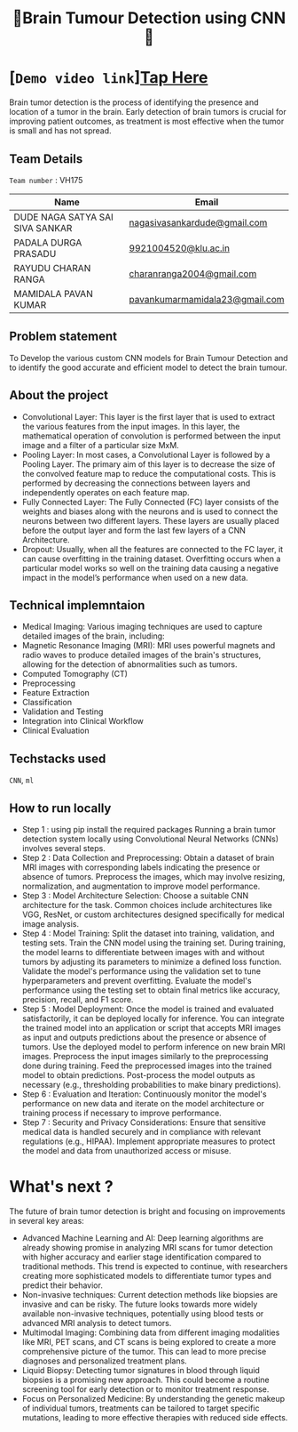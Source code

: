 <h1 align="center" style="border-bottom: none">
    <b>
        <a> 🧠Brain Tumour Detection using CNN🧠 </a><br>
    </b>
     
</h1>

#   [`Demo video link`][Tap Here](https://drive.google.com/file/d/1SdUxfdv9FH0OkDLlShCbkCK8hfnYspAd/view?usp=sharing) 
Brain tumor detection is the process of identifying the presence and location of a tumor in the brain. Early detection of brain tumors is crucial for improving patient outcomes, as treatment is most effective when the tumor is small and has not spread.
## Team Details
`Team number` : VH175

| Name    | Email           |
|---------|-----------------|
| DUDE NAGA SATYA SAI SIVA SANKAR | nagasivasankardude@gmail.com |
| PADALA DURGA PRASADU | 9921004520@klu.ac.in |
| RAYUDU CHARAN RANGA | charanranga2004@gmail.com |
| MAMIDALA PAVAN KUMAR | pavankumarmamidala23@gmail.com |


</div>

## Problem statement 
To Develop the various custom CNN models for Brain Tumour Detection and to identify the good accurate and efficient model to detect the brain tumour.
## About the project
- Convolutional Layer:
	This layer is the first layer that is used to extract the various features from the input images. In this layer, the mathematical operation of convolution is performed between the input image and a filter of a particular size MxM. 
- Pooling Layer:
	In most cases, a Convolutional Layer is followed by a Pooling Layer. The primary aim of this layer is to decrease the size of the convolved feature map to reduce the computational costs. This is performed by decreasing the connections between layers and independently operates on each feature map.
- Fully Connected Layer:
	The Fully Connected (FC) layer consists of the weights and biases along with the neurons and is used to connect the neurons between two different layers. These layers are usually placed before the output layer and form the last few layers of a CNN Architecture.
- Dropout:
	Usually, when all the features are connected to the FC layer, it can cause overfitting in the training dataset. Overfitting occurs when a particular model works so well on the training data causing a negative impact in the model’s performance when used on a new data.

 

## Technical implemntaion 
- Medical Imaging: Various imaging techniques are used to capture detailed images of the brain, including:
- Magnetic Resonance Imaging (MRI): MRI uses powerful magnets and radio waves to produce detailed images of the brain's structures, allowing for the detection of abnormalities such as tumors.
- Computed Tomography (CT)
- Preprocessing
- Feature Extraction
- Classification
- Validation and Testing
- Integration into Clinical Workflow
- Clinical Evaluation

## Techstacks used 
`CNN`, `ml`  

## How to run locally 
 
- Step 1 : using pip install the required packages
           Running a brain tumor detection system locally using Convolutional Neural Networks (CNNs) involves several steps.
- Step 2 : Data Collection and Preprocessing:
	Obtain a dataset of brain MRI images with corresponding labels indicating the presence or absence of tumors.
	Preprocess the images, which may involve resizing, normalization, and augmentation to improve model performance.
- Step 3 : Model Architecture Selection:
	Choose a suitable CNN architecture for the task. Common choices include architectures like VGG, ResNet, or custom architectures designed specifically for medical image analysis.
- Step 4 : Model Training:
	 Split the dataset into training, validation, and testing sets.
	Train the CNN model using the training set. During training, the model learns to differentiate between images with and without tumors by adjusting its parameters to minimize a defined loss function.
  	 Validate the model's performance using the validation set to tune hyperparameters and prevent overfitting.
	Evaluate the model's performance using the testing set to obtain final metrics like accuracy, precision, recall, and F1 score.
- Step 5 : Model Deployment:
	Once the model is trained and evaluated satisfactorily, it can be deployed locally for inference.
	You can integrate the trained model into an application or script that accepts MRI images as input and outputs predictions about the presence or absence of tumors.
	Use the deployed model to perform inference on new brain MRI images.
	Preprocess the input images similarly to the preprocessing done during training.
	Feed the preprocessed images into the trained model to obtain predictions.
	Post-process the model outputs as necessary (e.g., thresholding probabilities to make binary predictions).
- Step 6 : Evaluation and Iteration:
	Continuously monitor the model's performance on new data and iterate on the model architecture or training process if necessary to improve performance.
- Step 7 : Security and Privacy Considerations:
	Ensure that sensitive medical data is handled securely and in compliance with relevant regulations (e.g., HIPAA).
	Implement appropriate measures to protect the model and data from unauthorized access or misuse.


# What's next ?
The future of brain tumor detection is bright and focusing on improvements in several key areas:
- Advanced Machine Learning and AI: Deep learning algorithms are already showing promise in analyzing MRI scans for tumor detection with higher accuracy and earlier stage identification compared to traditional methods. This trend is expected to continue, with researchers creating more sophisticated models to differentiate tumor types and predict their behavior.
- Non-invasive techniques: Current detection methods like biopsies are invasive and can be risky. The future looks towards more widely available non-invasive techniques, potentially using blood tests or advanced MRI analysis to detect tumors.
- Multimodal Imaging: Combining data from different imaging modalities like MRI, PET scans, and CT scans is being explored to create a more comprehensive picture of the tumor. This can lead to more precise diagnoses and personalized treatment plans.
- Liquid Biopsy: Detecting tumor signatures in blood through liquid biopsies is a promising new approach. This could become a routine screening tool for early detection or to monitor treatment response.
- Focus on Personalized Medicine: By understanding the genetic makeup of individual tumors, treatments can be tailored to target specific mutations, leading to more effective therapies with reduced side effects.

